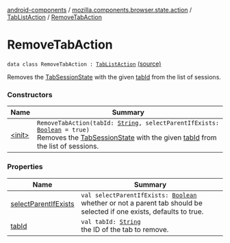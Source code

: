 [android-components](../../../index.md) / [mozilla.components.browser.state.action](../../index.md) / [TabListAction](../index.md) / [RemoveTabAction](./index.md)

# RemoveTabAction

`data class RemoveTabAction : `[`TabListAction`](../index.md) [(source)](https://github.com/mozilla-mobile/android-components/blob/master/components/browser/state/src/main/java/mozilla/components/browser/state/action/BrowserAction.kt#L65)

Removes the [TabSessionState](../../../mozilla.components.browser.state.state/-tab-session-state/index.md) with the given [tabId](tab-id.md) from the list of sessions.

### Constructors

| Name | Summary |
|---|---|
| [&lt;init&gt;](-init-.md) | `RemoveTabAction(tabId: `[`String`](https://kotlinlang.org/api/latest/jvm/stdlib/kotlin/-string/index.html)`, selectParentIfExists: `[`Boolean`](https://kotlinlang.org/api/latest/jvm/stdlib/kotlin/-boolean/index.html)` = true)`<br>Removes the [TabSessionState](../../../mozilla.components.browser.state.state/-tab-session-state/index.md) with the given [tabId](tab-id.md) from the list of sessions. |

### Properties

| Name | Summary |
|---|---|
| [selectParentIfExists](select-parent-if-exists.md) | `val selectParentIfExists: `[`Boolean`](https://kotlinlang.org/api/latest/jvm/stdlib/kotlin/-boolean/index.html)<br>whether or not a parent tab should be selected if one exists, defaults to true. |
| [tabId](tab-id.md) | `val tabId: `[`String`](https://kotlinlang.org/api/latest/jvm/stdlib/kotlin/-string/index.html)<br>the ID of the tab to remove. |
